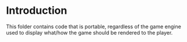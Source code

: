 # Introduction
This folder contains code that is portable, regardless of the
game engine used to display what/how the game should be rendered
to the player.